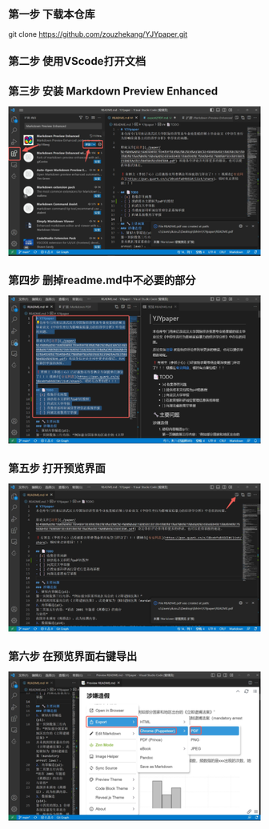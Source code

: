 ## 第一步 下载本仓库
git clone https://github.com/zouzhekang/YJYpaper.git

## 第二步 使用VScode打开文档

## 第三步 安装 Markdown Preview Enhanced
![pic1](./pic1.jpeg)

## 第四步 删掉readme.md中不必要的部分
![pic2](./pic2.jpg)

## 第五步 打开预览界面
![pic3](./pic3.jpeg)

## 第六步 在预览界面右键导出
![pic4](./pic4.jpeg)
